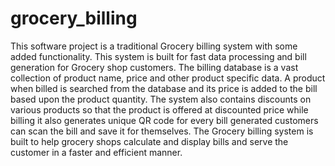 # grocery_billing 
This software project is a traditional Grocery billing system with some added functionality. This system is built for fast data processing and bill generation for Grocery shop customers. The billing database is a vast collection of product name, price and other product specific data. A product when billed is searched from the database and its price is added to the bill based upon the product quantity. The system also contains discounts on various products so that the product is offered at discounted price while billing it also generates unique QR code for every bill generated customers can scan the bill and save it for themselves.  The Grocery billing system is built to help grocery shops calculate and display bills and serve the customer in a faster and efficient manner.
